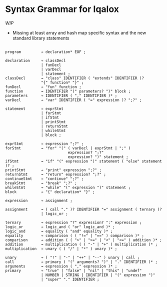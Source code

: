 # Syntax Grammar for Iqalox
*WIP*
* Missing at least array and hash map specific syntax and the new
    standard library statements
##
    program         → declaration* EOF ;
    
    declaration     → classDecl
                    | funDecl
                    | varDecl
                    | statement ;
    classDecl       → "class" IDENTIFIER ( "extends" IDENTIFIER )?
                    "{" function* "}" ;
    funDecl         → "fun" function ;
    function        → IDENTIFIER "(" parameters? ")" block ;
    parameters      → IDENTIFIER ( "," IDENTIFIER )* ;
    varDecl         → "var" IDENTIFIER ( "=" expression )? ";?" ;
    
    statement       → exprStmt
                    | forStmt
                    | ifStmt
                    | printStmt
                    | returnStmt
                    | whileStmt
                    | block ;
                    
    exprStmt        → expression ";?" ;                    
    forStmt         → "for" "(" ( varDecl | exprStmt | ";" )
                                expression? ";?"
                                expression? ")" statement ;
    ifStmt          → "if" "(" expression ")" statement ( "else" statement )? ;
    printStmt       → "print" expression ";?" ;
    returnStmt      → "return" expression? ";?" ;
    continueStmt    → "continue" ";?" ;
    breakStmt       → "break" ";?" ;
    whileStmt       → "while" "(" expression ")" statement ; 
    block           → "{" declaration* "}" ;
    
    expression      → assignment ;
    
    assignment      → ( call "." )? IDENTIFIER "=" assignment ( ternary )?
                    | logic_or ;
                    
    ternary         → expression "?" expression? ":" expression ;
    logic_or        → logic_and ( "or" logic_and )* ;
    logic_and       → equality ( "and" equality )* ;
    equality        → comparison ( ( "!=" | "==" ) comparison )* ;
    comparison      → addition ( ( ">" | ">=" | "<" | "<=" ) addition )* ;
    addition        → multiplication ( ( "-" | "+" ) multiplication )* ;
    multiplication  → unary ( ( "/" | "*" ) unary )* ;
    
    unary           → ( "!" | "-" | "++" | "--" ) unary | call ;
    call            → primary ( "(" arguments? ")" | "." IDENTIFIER )* ;
    arguments       → expression ( "," expression )* ;
    primary         → "true" | "false" | "nil" | "this" | "undef"
                    | NUMBER | STRING | IDENTIFIER | "(" expression ")"
                    | "super" "." IDENTIFIER ;
